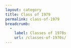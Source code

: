 ```yaml
---
layout: category
title: Class of 1979
permalink: class-of-1979
breadcrumb:
  -
    label: Classes of 1970s
    url: /classes-of-1970s/
---
```

